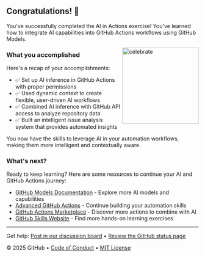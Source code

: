 ## Congratulations! 🎉

You've successfully completed the AI in Actions exercise! You've learned how to integrate AI capabilities into GitHub Actions workflows using GitHub Models.

<img src="https://octodex.github.com/images/jetpacktocat.png" alt="celebrate" width=200 align=right>

### What you accomplished

Here's a recap of your accomplishments:

- ✅ Set up AI inference in GitHub Actions with proper permissions
- ✅ Used dynamic context to create flexible, user-driven AI workflows
- ✅ Combined AI inference with GitHub API access to analyze repository data
- ✅ Built an intelligent issue analysis system that provides automated insights

You now have the skills to leverage AI in your automation workflows, making them more intelligent and contextually aware.

### What's next?

Ready to keep learning? Here are some resources to continue your AI and GitHub Actions journey:

- [GitHub Models Documentation](https://docs.github.com/en/github-models) - Explore more AI models and capabilities
- [Advanced GitHub Actions](https://learn.github.com/skills) - Continue building your automation skills
- [GitHub Actions Marketplace](https://github.com/marketplace?type=actions) - Discover more actions to combine with AI
- [GitHub Skills Website](https://skills.github.com/) - Find more hands-on learning exercises

---

Get help: [Post in our discussion board](https://github.com/orgs/skills/discussions/categories/ai-in-actions) • [Review the GitHub status page](https://www.githubstatus.com/)

&copy; 2025 GitHub • [Code of Conduct](https://www.contributor-covenant.org/version/2/1/code_of_conduct/code_of_conduct.md) • [MIT License](https://gh.io/mit)

